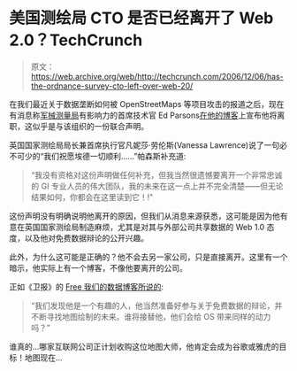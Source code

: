 # 美国测绘局 CTO 是否已经离开了 Web 2.0？TechCrunch

> 原文：<https://web.archive.org/web/http://techcrunch.com/2006/12/06/has-the-ordnance-survey-cto-left-over-web-20/>

在我们最近关于数据垄断如何被 OpenStreetMaps 等项目攻击的报道之后，现在有消息称[军械测量局](https://web.archive.org/web/20150927062517/http://www.ordnancesurvey.co.uk/)有影响力的首席技术官 Ed Parsons[在他的博客](https://web.archive.org/web/20150927062517/http://www.edparsons.com/?p=388)上宣布他将离职，这似乎是与该组织的一份联合声明。

英国国家测绘局局长兼首席执行官凡妮莎·劳伦斯(Vanessa Lawrence)说了一句必不可少的“我们祝愿埃德一切顺利……”帕森斯补充道:

> “我没有资格对这份声明做任何补充，但我当然很遗憾要离开一个非常忠诚的 GI 专业人员的伟大团队，我的未来在这一点上并不完全清楚——但无论结果如何，你都会在这里读到它！!"

这份声明没有明确说明他离开的原因，但我们从消息来源获悉，这可能是因为他有意在英国国家测绘局制造麻烦，尤其是对其与外部公司共享数据的 Web 1.0 态度，以及他对免费数据辩论的公开兴趣。

此外，为什么这可能是正确的？他不会去另一家公司，只是直接离开。这里有一个暗示，他实际上有一个博客，不像他要离开的公司。

正如《卫报》的 [Free 我们的数据博客所说的](https://web.archive.org/web/20150927062517/http://www.freeourdata.org.uk/blog/?p=84):

> “我们发现他是一个有趣的人，他当然准备好参与关于免费数据的辩论，并不断寻找地图绘制的未来。谁将接替他，他们会给 OS 带来同样的动力吗？”

谁真的…哪家互联网公司正计划收购这位地图大师，他肯定会成为谷歌或雅虎的目标！地图现在…